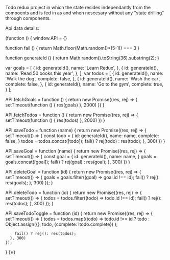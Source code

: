 Todo redux project in which the state resides independantly from the compoents and is fed in as and when nescesary without any "state drilling" through components.

Api data details:

(function () {
window.API = {}

function fail () {
return Math.floor(Math.random()\*(5-1)) === 3
}

function generateId () {
return Math.random().toString(36).substring(2);
}

var goals = [
{
id: generateId(),
name: 'Learn Redux',
},
{
id: generateId(),
name: 'Read 50 books this year',
},
];
var todos = [
{
id: generateId(),
name: 'Walk the dog',
complete: false,
},
{
id: generateId(),
name: 'Wash the car',
complete: false,
},
{
id: generateId(),
name: 'Go to the gym',
complete: true,
}
];

API.fetchGoals = function () {
return new Promise((res, rej) => {
setTimeout(function () {
res(goals)
}, 2000)
})
}

API.fetchTodos = function () {
return new Promise((res, rej) => {
setTimeout(function () {
res(todos)
}, 2000)
})
}

API.saveTodo = function (name) {
return new Promise((res, rej) => {
setTimeout(() => {
const todo = {
id: generateId(),
name: name,
complete: false,
}
todos = todos.concat([todo]);
fail() ? rej(todo) : res(todo);
}, 300)
})
}

API.saveGoal = function (name) {
return new Promise((res, rej) => {
setTimeout(() => {
const goal = {
id: generateId(),
name: name,
}
goals = goals.concat([goal]);
fail() ? rej(goal) : res(goal);
}, 300)
})
}

API.deleteGoal = function (id) {
return new Promise((res, rej) => {
setTimeout(() => {
goals = goals.filter((goal) => goal.id !== id);
fail() ? rej(): res(goals);
}, 300)
});
}

API.deleteTodo = function (id) {
return new Promise((res, rej) => {
setTimeout(() => {
todos = todos.filter((todo) => todo.id !== id);
fail() ? rej(): res(todos);
}, 300)
});
}

API.saveTodoToggle = function (id) {
return new Promise((res, rej) => {
setTimeout(() => {
todos = todos.map((todo) => todo.id !== id ? todo :
Object.assign({}, todo, {complete: !todo.complete})
);

        fail() ? rej(): res(todos);
      }, 300)
    });

}
})()

